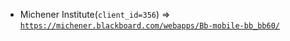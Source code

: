  - Michener Institute(`client_id=356`) => [`https://michener.blackboard.com/webapps/Bb-mobile-bb_bb60/`](https://michener.blackboard.com/webapps/Bb-mobile-bb_bb60/)
